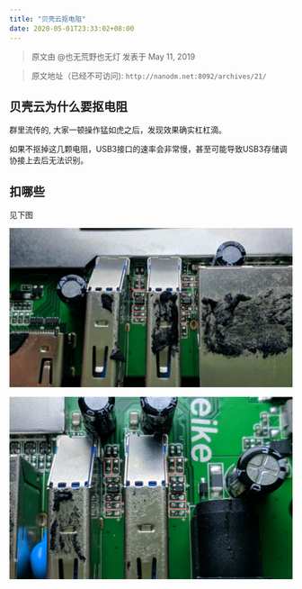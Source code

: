 ```yaml
---
title: "贝壳云抠电阻"
date: 2020-05-01T23:33:02+08:00
---
```


> 原文由 @也无荒野也无灯 发表于 May 11, 2019

> 原文地址（已经不可访问): `http://nanodm.net:8092/archives/21/`

## 贝壳云为什么要抠电阻

群里流传的, 大家一顿操作猛如虎之后，发现效果确实杠杠滴。

如果不抠掉这几颗电阻，USB3接口的速率会非常慢，甚至可能导致USB3存储调协接上去后无法识别。

## 扣哪些

见下图

![beikeyun-remove-resistor-1](beikeyun-remove-resistor-1-2020-05-01-23-35-16.png)

![beikeyun-remove-resistor-2](beikeyun-remove-resistor-2-2020-05-01-23-35-40.png)
